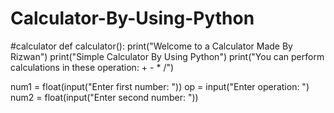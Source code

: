 # Calculator-By-Using-Python

#calculator
def calculator():
    print("Welcome to a Calculator Made By Rizwan")
    print("Simple Calculator By Using Python")
    print("You can perform calculations in these operation: +  -  *  /")

    
num1 = float(input("Enter first number: "))
    op = input("Enter operation: ")
    num2 = float(input("Enter second number: "))
